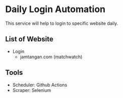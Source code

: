 # Daily Login Automation

This service will help to login to specific website daily.

## List of Website

- Login
  - jamtangan.com (matchwatch)

## Tools

- Scheduler: Github Actions
- Scraper: Selenium

